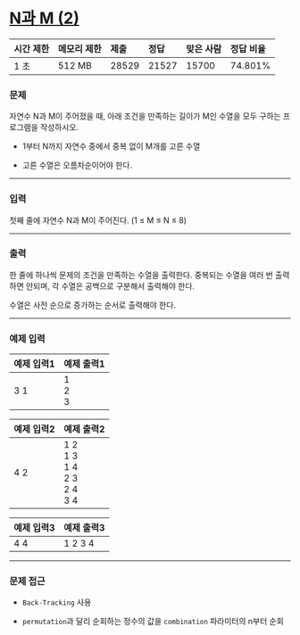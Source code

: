 # [N과 M (2)](https://www.acmicpc.net/problem/15650)

<div align = center>

| 시간 제한 | 메모리 제한 | 제출  | 정답  | 맞은 사람 | 정답 비율 |
| :-------- | :---------- | :---- | :---- | :-------- | :-------- |
| 1 초      | 512 MB      | 28529 | 21527 | 15700     | 74.801%   |

</div>

### 문제

자연수 N과 M이 주어졌을 때, 아래 조건을 만족하는 길이가 M인 수열을 모두 구하는 프로그램을 작성하시오.

  - 1부터 N까지 자연수 중에서 중복 없이 M개를 고른 수열

  - 고른 수열은 오름차순이어야 한다.

---

### 입력

첫째 줄에 자연수 N과 M이 주어진다. (1 ≤ M ≤ N ≤ 8)

---

### 출력

한 줄에 하나씩 문제의 조건을 만족하는 수열을 출력한다. 중복되는 수열을 여러 번 출력하면 안되며, 각 수열은 공백으로 구분해서 출력해야 한다.

수열은 사전 순으로 증가하는 순서로 출력해야 한다.

---

### 예제 입력

| 예제 입력1 | 예제 출력1    |
| :--------- | :------------ |
| 3 1        | 1<br/>2<br/>3 |

| 예제 입력2 | 예제 출력2                                  |
| :--------- | :------------------------------------------ |
| 4 2        | 1 2<br/>1 3<br/>1 4<br/>2 3<br/>2 4<br/>3 4 |

| 예제 입력3 | 예제 출력3 |
| :--------- | :--------- |
| 4 4        | 1 2 3 4    |

---

### 문제 접근

  - `Back-Tracking` 사용

  - `permutation`과 달리 순회하는 정수의 값을 `combination` 파라미터의 n부터 순회